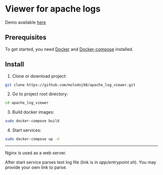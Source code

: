 # Viewer for apache logs
Demo available [here](http://ec2-52-36-187-110.us-west-2.compute.amazonaws.com/log/)
## Prerequisites
To get started, you need [Docker](https://docs.docker.com/install/) and [Docker-compose](https://docs.docker.com/compose/install/) installed.

## Install
1. Clone or download project:
```bash
git clone https://github.com/molodoj88/apache_log_viewer.git
```
2. Go to project root directory:
```bash
cd apache_log_viewer
```
3. Build docker images:
```bash
sudo docker-compose build
```
4. Start services:
```bash
sudo docker-compose up -d
```
_________
Nginx is used as a web server.  
  
After start service parses test log file (link is in *app/entrypoint.sh*). You may provide your own link to parse.
